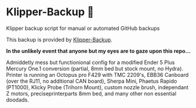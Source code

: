# Klipper-Backup 💾 
Klipper backup script for manual or automated GitHub backups 

This backup is provided by [Klipper-Backup](https://github.com/Staubgeborener/klipper-backup).

**In the unlikely event that anyone but my eyes are to gaze upon this repo...**

Admiddetly mess but functionional config for a modified Ender 5 Plus Mercury One.1 conversion (partial, 8mm bed but stock mount, no Hydra). 
Printer is running an Octopus pro F429 with TMC 2209's, EBB36 Canboard (over the RJ11, no additional CAN board), Sherpa Mini, Phaetus Rapido (PT1000), Klicky Probe (Trihorn Mount), custom nozzle brush, independant Z motors, preciseprinterparts 8mm bed, and many other non essential doodads.
